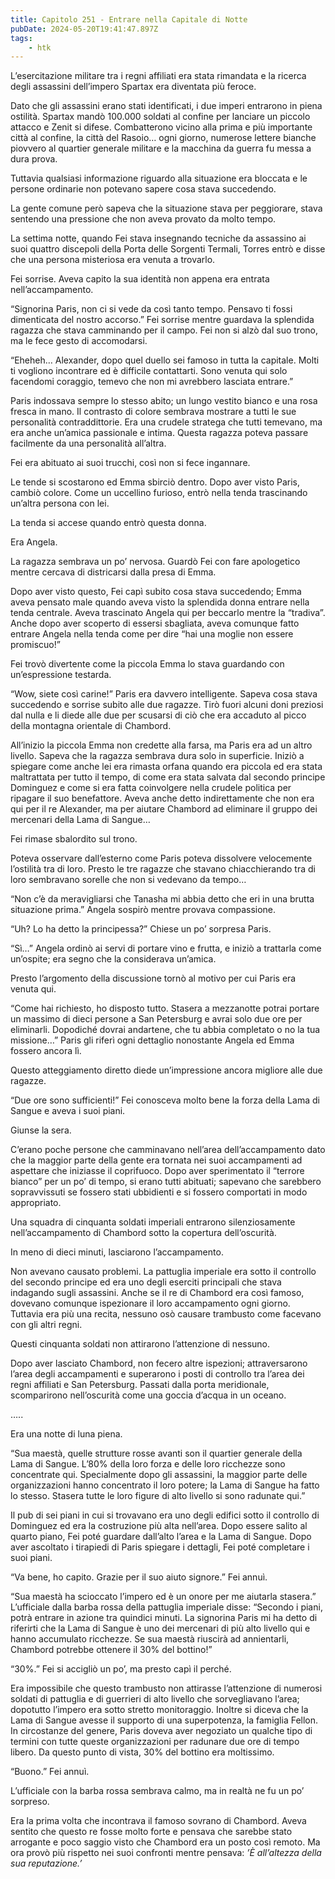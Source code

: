 ```yaml
---
title: Capitolo 251 - Entrare nella Capitale di Notte
pubDate: 2024-05-20T19:41:47.897Z
tags:
    - htk
---
```


L’esercitazione militare tra i regni affiliati era stata rimandata e la ricerca degli assassini dell’impero Spartax era diventata più feroce.

Dato che gli assassini erano stati identificati, i due imperi entrarono in piena ostilità. Spartax mandò 100.000 soldati al confine per lanciare un piccolo attacco e Zenit si difese. Combatterono vicino alla prima e più importante città al confine, la città del Rasoio… ogni giorno, numerose lettere bianche piovvero al quartier generale militare e la macchina da guerra fu messa a dura prova.

Tuttavia qualsiasi informazione riguardo alla situazione era bloccata e le persone ordinarie non potevano sapere cosa stava succedendo.

La gente comune però sapeva che la situazione stava per peggiorare, stava sentendo una pressione che non aveva provato da molto tempo.

La settima notte, quando Fei stava insegnando tecniche da assassino ai suoi quattro discepoli della Porta delle Sorgenti Termali, Torres entrò e disse che una persona misteriosa era venuta a trovarlo.

Fei sorrise. Aveva capito la sua identità non appena era entrata nell’accampamento.

“Signorina Paris, non ci si vede da così tanto tempo. Pensavo ti fossi dimenticata del nostro accorso.” Fei sorrise mentre guardava la splendida ragazza che stava camminando per il campo. Fei non si alzò dal suo trono, ma le fece gesto di accomodarsi.

“Eheheh… Alexander, dopo quel duello sei famoso in tutta la capitale. Molti ti vogliono incontrare ed è difficile contattarti. Sono venuta qui solo facendomi coraggio, temevo che non mi avrebbero lasciata entrare.”

Paris indossava sempre lo stesso abito; un lungo vestito bianco e una rosa fresca in mano. Il contrasto di colore sembrava mostrare a tutti le sue personalità contraddittorie. Era una crudele stratega che tutti temevano, ma era anche un’amica passionale e intima. Questa ragazza poteva passare facilmente da una personalità all’altra.

Fei era abituato ai suoi trucchi, così non si fece ingannare.

Le tende si scostarono ed Emma sbirciò dentro. Dopo aver visto Paris, cambiò colore. Come un uccellino furioso, entrò nella tenda trascinando un’altra persona con lei.

La tenda si accese quando entrò questa donna.

Era Angela.

La ragazza sembrava un po’ nervosa. Guardò Fei con fare apologetico mentre cercava di districarsi dalla presa di Emma.

Dopo aver visto questo, Fei capì subito cosa stava succedendo; Emma aveva pensato male quando aveva visto la splendida donna entrare nella tenda centrale. Aveva trascinato Angela qui per beccarlo mentre la “tradiva”. Anche dopo aver scoperto di essersi sbagliata, aveva comunque fatto entrare Angela nella tenda come per dire “hai una moglie non essere promiscuo!”

Fei trovò divertente come la piccola Emma lo stava guardando con un’espressione testarda.

“Wow, siete così carine!” Paris era davvero intelligente. Sapeva cosa stava succedendo e sorrise subito alle due ragazze. Tirò fuori alcuni doni preziosi dal nulla e li diede alle due per scusarsi di ciò che era accaduto al picco della montagna orientale di Chambord.

All’inizio la piccola Emma non credette alla farsa, ma Paris era ad un altro livello. Sapeva che la ragazza sembrava dura solo in superficie. Iniziò a spiegare come anche lei era rimasta orfana quando era piccola ed era stata maltrattata per tutto il tempo, di come era stata salvata dal secondo principe Dominguez e come si era fatta coinvolgere nella crudele politica per ripagare il suo benefattore.
Aveva anche detto indirettamente che non era qui per il re Alexander, ma per aiutare Chambord ad eliminare il gruppo dei mercenari della Lama di Sangue…

Fei rimase sbalordito sul trono.

Poteva osservare dall’esterno come Paris poteva dissolvere velocemente l’ostilità tra di loro. Presto le tre ragazze che stavano chiacchierando tra di loro sembravano sorelle che non si vedevano da tempo…

“Non c’è da meravigliarsi che Tanasha mi abbia detto che eri in una brutta situazione prima.” Angela sospirò mentre provava compassione.

“Uh? Lo ha detto la principessa?” Chiese un po’ sorpresa Paris.

“Sì…” Angela ordinò ai servi di portare vino e frutta, e iniziò a trattarla come un’ospite; era segno che la considerava un’amica.

Presto l’argomento della discussione tornò al motivo per cui Paris era venuta qui.

“Come hai richiesto, ho disposto tutto. Stasera a mezzanotte potrai portare un massimo di dieci persone a San Petersburg e avrai solo due ore per eliminarli. Dopodiché dovrai andartene, che tu abbia completato o no la tua missione…” Paris gli riferì ogni dettaglio nonostante Angela ed Emma fossero ancora lì.

Questo atteggiamento diretto diede un’impressione ancora migliore alle due ragazze.

“Due ore sono sufficienti!” Fei conosceva molto bene la forza della Lama di Sangue e aveva i suoi piani.

Giunse la sera.

C’erano poche persone che camminavano nell’area dell’accampamento dato che la maggior parte della gente era tornata nei suoi accampamenti ad aspettare che iniziasse il coprifuoco. Dopo aver sperimentato il “terrore bianco” per un po’ di tempo, si erano tutti abituati; sapevano che sarebbero sopravvissuti se fossero stati ubbidienti e si fossero comportati in modo appropriato.

Una squadra di cinquanta soldati imperiali entrarono silenziosamente nell’accampamento di Chambord sotto la copertura dell’oscurità.

In meno di dieci minuti, lasciarono l’accampamento.

Non avevano causato problemi. La pattuglia imperiale era sotto il controllo del secondo principe ed era uno degli eserciti principali che stava indagando sugli assassini. Anche se il re di Chambord era così famoso, dovevano comunque ispezionare il loro accampamento ogni giorno. Tuttavia era più una recita, nessuno osò causare trambusto come facevano con gli altri regni.

Questi cinquanta soldati non attirarono l’attenzione di nessuno.

Dopo aver lasciato Chambord, non fecero altre ispezioni; attraversarono l’area degli accampamenti e superarono i posti di controllo tra l’area dei regni affiliati e San Petersburg. Passati dalla porta meridionale, scomparirono nell’oscurità come una goccia d’acqua in un oceano.

…..

Era una notte di luna piena.

“Sua maestà, quelle strutture rosse avanti son il quartier generale della Lama di Sangue. L’80% della loro forza e delle loro ricchezze sono concentrate qui. Specialmente dopo gli assassini, la maggior parte delle organizzazioni hanno concentrato il loro potere; la Lama di Sangue ha fatto lo stesso. Stasera tutte le loro figure di alto livello si sono radunate qui.”

Il pub di sei piani in cui si trovavano era uno degli edifici sotto il controllo di Dominguez ed era la costruzione più alta nell’area. Dopo essere salito al quarto piano, Fei poté guardare dall’alto l’area e la Lama di Sangue. Dopo aver ascoltato i tirapiedi di Paris spiegare i dettagli, Fei poté completare i suoi piani.

“Va bene, ho capito. Grazie per il suo aiuto signore.” Fei annuì.

“Sua maestà ha scioccato l’impero ed è un onore per me aiutarla stasera.” L’ufficiale dalla barba rossa della pattuglia imperiale disse: “Secondo i piani, potrà entrare in azione tra quindici minuti. La signorina Paris mi ha detto di riferirti che la Lama di Sangue è uno dei mercenari di più alto livello qui e hanno accumulato ricchezze. Se sua maestà riuscirà ad annientarli, Chambord potrebbe ottenere il 30% del bottino!”

“30%.” Fei si accigliò un po’, ma presto capì il perché.

Era impossibile che questo trambusto non attirasse l’attenzione di numerosi soldati di pattuglia e di guerrieri di alto livello che sorvegliavano l’area; dopotutto l’impero era sotto stretto monitoraggio. Inoltre si diceva che la Lama di Sangue avesse il supporto di una superpotenza, la famiglia Fellon. In circostanze del genere, Paris doveva aver negoziato un qualche tipo di termini con tutte queste organizzazioni per radunare due ore di tempo libero. Da questo punto di vista, 30% del bottino era moltissimo.

“Buono.” Fei annuì.

L’ufficiale con la barba rossa sembrava calmo, ma in realtà ne fu un po’ sorpreso.

Era la prima volta che incontrava il famoso sovrano di Chambord. Aveva sentito che questo re fosse molto forte e pensava che sarebbe stato arrogante e poco saggio visto che Chambord era un posto così remoto. Ma ora provò più rispetto nei suoi confronti mentre pensava: <em>’È all’altezza della sua reputazione.’</em>




